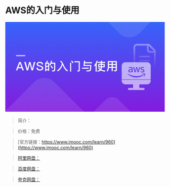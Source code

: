 # AWS的入门与使用

![img](../../assets/5fe4430200012be905400304.jpg)

> 简介：

> 价格：免费

> [官方链接：https://www.imooc.com/learn/960](https://www.imooc.com/learn/960)

> [阿里网盘：]()

> [百度网盘：]()

> [夸克网盘：]()
